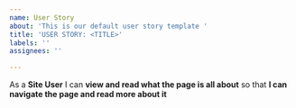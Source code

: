 ```yaml
---
name: User Story
about: 'This is our default user story template '
title: 'USER STORY: <TITLE>'
labels: ''
assignees: ''

---
```


As a **Site User** I can **view and read what the page is all about** so that **I can navigate the page and  read more about it**
